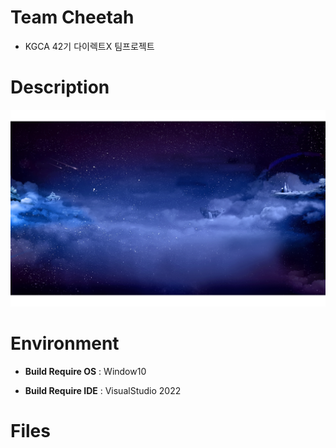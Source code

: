 # Team Cheetah
  * KGCA 42기 다이렉트X 팀프로젝트
#  Description
 ![예시](https://github.com/amekajiwa-code/DirectX-TeamCheetah/blob/61807f7a1673b64cd04a79d144cb0709edbdbef5/Resources/Texture/night.png)
# Environment
 * **Build Require OS** : Window10

 * **Build Require IDE** : VisualStudio 2022

# Files
